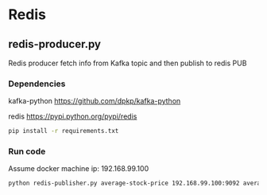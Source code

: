 # Redis

## redis-producer.py
Redis producer fetch info from Kafka topic and then publish to redis PUB

### Dependencies
kafka-python    https://github.com/dpkp/kafka-python

redis           https://pypi.python.org/pypi/redis

```sh
pip install -r requirements.txt
```

### Run code
Assume docker machine ip: 192.168.99.100
```sh
python redis-publisher.py average-stock-price 192.168.99.100:9092 average-stock-price 192.168.99.100 6379
```


